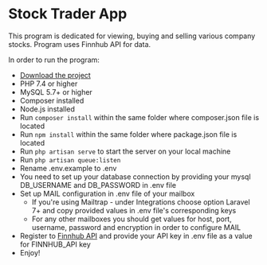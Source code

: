 # Stock Trader App

This program is dedicated for viewing, buying and selling various company stocks.
Program uses Finnhub API for data.

In order to run the program: 
* [Download the project](https://github.com/gatiskevans/stock-trader/archive/refs/heads/main.zip)
* PHP 7.4 or higher
* MySQL 5.7+ or higher
* Composer installed
* Node.js installed
* Run `composer install` within the same folder where composer.json file is located
* Run `npm install` within the same folder where package.json file is located
* Run `php artisan serve` to start the server on your local machine
* Run `php artisan queue:listen`
* Rename .env.example to .env
* You need to set up your database connection by providing your mysql DB_USERNAME and DB_PASSWORD in .env file
* Set up MAIL configuration in .env file of your mailbox
    * If you're using Mailtrap - under Integrations choose option Laravel 7+ and copy provided values in .env file's corresponding keys
    * For any other mailboxes you should get values for host, port, username, password and encryption in order to configure MAIL
* Register to [Finnhub API](https://finnhub.io/) and provide your API key in .env file as a value for FINNHUB_API key
* Enjoy! 
